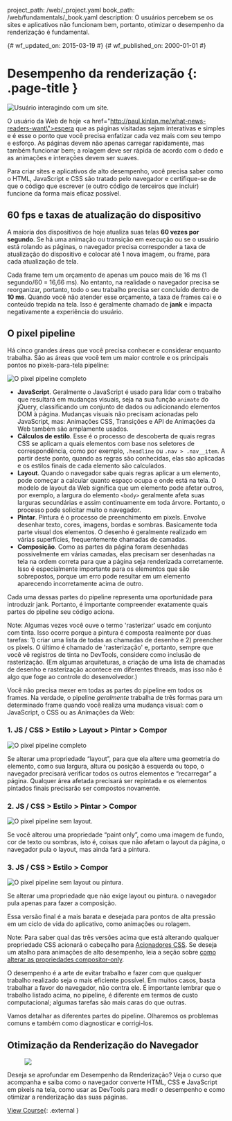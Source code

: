 project_path: /web/_project.yaml
book_path: /web/fundamentals/_book.yaml
description: O usuários percebem se os sites e aplicativos não funcionam bem, portanto, otimizar o desempenho da renderização é fundamental.

{# wf_updated_on: 2015-03-19 #}
{# wf_published_on: 2000-01-01 #}

# Desempenho da renderização {: .page-title }

<img src="images/intro/response.jpg" class="attempt-right" alt="Usuário interagindo com um site.">


O usuário da Web de hoje <a href=\"http://paul.kinlan.me/what-news-readers-want\">espera que as páginas visitadas sejam interativas e simples</a> e é esse o ponto que você precisa enfatizar cada vez mais com seu tempo e esforço. As páginas devem não apenas carregar rapidamente, mas também funcionar bem; a rolagem deve ser rápida de acordo com o dedo e as animações e interações devem ser suaves.


Para criar sites e aplicativos de alto desempenho, você precisa saber como o HTML, JavaScript e CSS são tratado pelo navegador e certifique-se de que o código que escrever (e outro código de terceiros que incluir) funcione da forma mais eficaz possível.

<div class="clearfix"></div>


## 60 fps e taxas de atualização do dispositivo

A maioria dos dispositivos de hoje atualiza suas telas **60 vezes por segundo**. Se há uma animação ou transição em execução ou se o usuário está rolando as páginas, o navegador precisa corresponder a taxa de atualização do dispositivo e colocar até 1 nova imagem, ou frame, para cada atualização de tela.

Cada frame tem um orçamento de apenas um pouco mais de 16 ms (1 segundo/60 = 16,66 ms). No entanto, na realidade o navegador precisa se reorganizar, portanto, todo o seu trabalho precisa ser concluído dentro de **10 ms**. Quando você não atender esse orçamento, a taxa de frames cai e o conteúdo trepida na tela. Isso é geralmente chamado de **jank** e impacta negativamente a experiência do usuário.

## O pixel pipeline
Há cinco grandes áreas que você precisa conhecer e considerar enquanto trabalha. São as áreas que você tem um maior controle e os principais pontos no pixels-para-tela pipeline:

<img src="images/intro/frame-full.jpg" class="center" alt="O pixel pipeline completo">

* **JavaScript**. Geralmente o JavaScript é usado para lidar com o trabalho que resultará em mudanças visuais, seja na sua função `animate` do jQuery, classificando um conjunto de dados ou adicionando elementos DOM à página. Mudanças visuais não precisam acionadas pelo JavaScript, mas: Animações CSS, Transições e API de Animações da Web também são amplamente usados.
* **Cálculos de estilo**. Esse é o processo de descoberta de quais regras CSS se aplicam a quais elementos com base nos seletores de correspondência, como por exemplo, `.headline` ou `.nav > .nav__item`. A partir deste ponto, quando as regras são conhecidas, elas são aplicadas e os estilos finais de cada elemento são calculados.
* **Layout**. Quando o navegador sabe quais regras aplicar a um elemento, pode começar a calcular quanto espaço ocupa e onde está na tela. O modelo de layout da Web significa que um elemento pode afetar outros, por exemplo, a largura do elemento `<body>` geralmente afeta suas larguras secundárias e assim continuamente em toda árvore. Portanto, o processo pode solicitar muito o navegador.
* **Pintar**. Pintura é o processo de preenchimento em pixels. Envolve desenhar texto, cores, imagens, bordas e sombras. Basicamente toda parte visual dos elementos. O desenho é geralmente realizado em várias superfícies, frequentemente chamadas de camadas.
* **Composição**. Como as partes da página foram desenhadas possivelmente em várias camadas, elas precisam ser desenhadas na tela na ordem correta para que a página seja renderizada corretamente. Isso é especialmente importante para os elementos que são sobrepostos, porque um erro pode resultar em um elemento aparecendo incorretamente acima de outro.

Cada uma dessas partes do pipeline representa uma oportunidade para introduzir jank. Portanto, é importante compreender exatamente quais partes do pipeline seu código aciona.

Note: Algumas vezes você ouve o termo 'rasterizar' usadc em conjunto com tinta. Isso ocorre porque a pintura é composta realmente por duas tarefas: 1) criar uma lista de todas as chamadas de desenho e 2) preencher os pixels.
O último é chamado de 'rasterização' e, portanto, sempre que você vê registros de tinta no DevTools, considere como inclusão de rasterização. (Em algumas arquiteturas, a criação de uma lista de chamadas de desenho e rasterização acontece em diferentes threads, mas isso não é algo que foge ao controle do desenvolvedor.)

Você não precisa mexer em todas as partes do pipeline em todos os frames. Na verdade, o pipeline _geralmente_ trabalha de três formas para um determinado frame quando você realiza uma mudança visual: com o JavaScript, o CSS ou as Animações da Web:

### 1. JS / CSS > Estilo > Layout > Pintar > Compor

<img src="images/intro/frame-full.jpg" class="center" alt="O pixel pipeline completo">

Se alterar uma propriedade “layout”, para que ela altere uma geometria do elemento, como sua largura, altura ou posição à esquerda ou topo, o navegador precisará verificar todos os outros elementos e “recarregar” a página. Qualquer área afetada precisará ser repintada e os elementos pintados finais precisarão ser compostos novamente.

### 2. JS / CSS > Estilo > Pintar > Compor

<img src="images/intro/frame-no-layout.jpg" class="center" alt="O pixel pipeline sem layout.">

Se você alterou uma propriedade “paint only”, como uma imagem de fundo, cor de texto ou sombras, isto é, coisas que não afetam o layout da página, o navegador pula o layout, mas ainda fará a pintura.

### 3. JS / CSS > Estilo > Compor

<img src="images/intro/frame-no-layout-paint.jpg" class="center" alt="O pixel pipeline sem layout ou pintura.">

Se alterar uma propriedade que não exige layout ou pintura. o navegador pula apenas para fazer a composição.

Essa versão final é a mais barata e desejada para pontos de alta pressão em um ciclo de vida do aplicativo, como animações ou rolagem.

Note: Para saber qual das três versões acima que está alterando qualquer propriedade CSS acionará o cabeçalho para <a href='http://csstriggers.com'>Acionadores CSS</a>. Se deseja um atalho para animações de alto desempenho, leia a seção sobre <a href='stick-to-compositor-only-properties-and-manage-layer-count'>como alterar as propriedades compositor-only</a>.

O desempenho é a arte de evitar trabalho e fazer com que qualquer trabalho realizado seja o mais eficiente possível. Em muitos casos, basta trabalhar a favor do navegador, não contra ele. É importante lembrar que o trabalho listado acima, no pipeline, é diferente em termos de custo computacional; algumas tarefas são mais caras do que outras.

Vamos detalhar as diferentes partes do pipeline. Olharemos os problemas comuns e também como diagnosticar e corrigi-los.


## Otimização da Renderização do Navegador
<div class="attempt-right">
  <figure>
    <img src="images/rp-udacity.jpg">
  </figure>
</div>

Deseja se aprofundar em Desempenho da Renderização? Veja o curso que acompanha e saiba como o navegador converte HTML, CSS e JavaScript em pixels na tela, como usar as DevTools para medir o desempenho e como otimizar a renderização das suas páginas.

[View Course](https://udacity.com/ud860){: .external }



